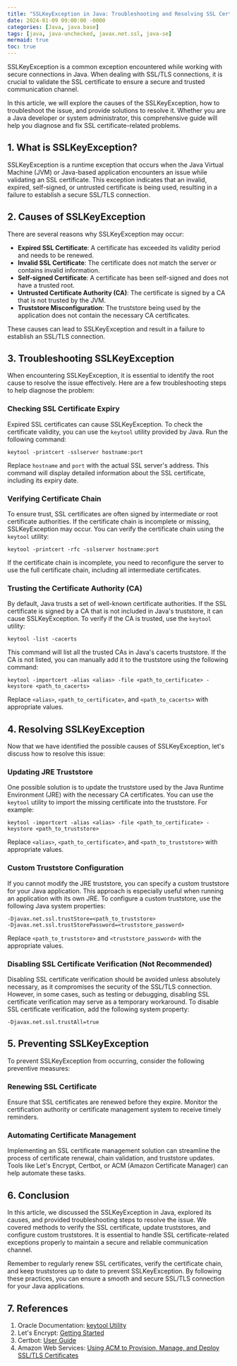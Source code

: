 ```yaml
---
title: "SSLKeyException in Java: Troubleshooting and Resolving SSL Certificate Issues"
date: 2024-01-09 09:00:00 -0000
categories: [Java, java.base]
tags: [java, java-unchecked, javax.net.ssl, java-se]
mermaid: true
toc: true
---
```



SSLKeyException is a common exception encountered while working with secure connections in Java. When dealing with SSL/TLS connections, it is crucial to validate the SSL certificate to ensure a secure and trusted communication channel.

In this article, we will explore the causes of the SSLKeyException, how to troubleshoot the issue, and provide solutions to resolve it. Whether you are a Java developer or system administrator, this comprehensive guide will help you diagnose and fix SSL certificate-related problems.

## 1. What is SSLKeyException?

SSLKeyException is a runtime exception that occurs when the Java Virtual Machine (JVM) or Java-based application encounters an issue while validating an SSL certificate. This exception indicates that an invalid, expired, self-signed, or untrusted certificate is being used, resulting in a failure to establish a secure SSL/TLS connection.

## 2. Causes of SSLKeyException

There are several reasons why SSLKeyException may occur:

- **Expired SSL Certificate**: A certificate has exceeded its validity period and needs to be renewed.
- **Invalid SSL Certificate**: The certificate does not match the server or contains invalid information.
- **Self-signed Certificate**: A certificate has been self-signed and does not have a trusted root.
- **Untrusted Certificate Authority (CA)**: The certificate is signed by a CA that is not trusted by the JVM.
- **Truststore Misconfiguration**: The truststore being used by the application does not contain the necessary CA certificates.

These causes can lead to SSLKeyException and result in a failure to establish an SSL/TLS connection.

## 3. Troubleshooting SSLKeyException

When encountering SSLKeyException, it is essential to identify the root cause to resolve the issue effectively. Here are a few troubleshooting steps to help diagnose the problem:

### Checking SSL Certificate Expiry

Expired SSL certificates can cause SSLKeyException. To check the certificate validity, you can use the `keytool` utility provided by Java. Run the following command:

```shell
keytool -printcert -sslserver hostname:port
```

Replace `hostname` and `port` with the actual SSL server's address. This command will display detailed information about the SSL certificate, including its expiry date.

### Verifying Certificate Chain

To ensure trust, SSL certificates are often signed by intermediate or root certificate authorities. If the certificate chain is incomplete or missing, SSLKeyException may occur. You can verify the certificate chain using the `keytool` utility:

```shell
keytool -printcert -rfc -sslserver hostname:port
```

If the certificate chain is incomplete, you need to reconfigure the server to use the full certificate chain, including all intermediate certificates.

### Trusting the Certificate Authority (CA)

By default, Java trusts a set of well-known certificate authorities. If the SSL certificate is signed by a CA that is not included in Java's truststore, it can cause SSLKeyException. To verify if the CA is trusted, use the `keytool` utility:

```shell
keytool -list -cacerts
```

This command will list all the trusted CAs in Java's cacerts truststore. If the CA is not listed, you can manually add it to the truststore using the following command:

```shell
keytool -importcert -alias <alias> -file <path_to_certificate> -keystore <path_to_cacerts>
```

Replace `<alias>`, `<path_to_certificate>`, and `<path_to_cacerts>` with appropriate values.

## 4. Resolving SSLKeyException

Now that we have identified the possible causes of SSLKeyException, let's discuss how to resolve this issue:

### Updating JRE Truststore

One possible solution is to update the truststore used by the Java Runtime Environment (JRE) with the necessary CA certificates. You can use the `keytool` utility to import the missing certificate into the truststore. For example:

```shell
keytool -importcert -alias <alias> -file <path_to_certificate> -keystore <path_to_truststore>
```

Replace `<alias>`, `<path_to_certificate>`, and `<path_to_truststore>` with appropriate values.

### Custom Truststore Configuration

If you cannot modify the JRE truststore, you can specify a custom truststore for your Java application. This approach is especially useful when running an application with its own JRE. To configure a custom truststore, use the following Java system properties:

```shell
-Djavax.net.ssl.trustStore=<path_to_truststore>
-Djavax.net.ssl.trustStorePassword=<truststore_password>
```

Replace `<path_to_truststore>` and `<truststore_password>` with the appropriate values.

### Disabling SSL Certificate Verification (Not Recommended)

Disabling SSL certificate verification should be avoided unless absolutely necessary, as it compromises the security of the SSL/TLS connection. However, in some cases, such as testing or debugging, disabling SSL certificate verification may serve as a temporary workaround. To disable SSL certificate verification, add the following system property:

```shell
-Djavax.net.ssl.trustAll=true
```

## 5. Preventing SSLKeyException

To prevent SSLKeyException from occurring, consider the following preventive measures:

### Renewing SSL Certificate

Ensure that SSL certificates are renewed before they expire. Monitor the certification authority or certificate management system to receive timely reminders.

### Automating Certificate Management

Implementing an SSL certificate management solution can streamline the process of certificate renewal, chain validation, and truststore updates. Tools like Let's Encrypt, Certbot, or ACM (Amazon Certificate Manager) can help automate these tasks.

## 6. Conclusion

In this article, we discussed the SSLKeyException in Java, explored its causes, and provided troubleshooting steps to resolve the issue. We covered methods to verify the SSL certificate, update truststores, and configure custom truststores. It is essential to handle SSL certificate-related exceptions properly to maintain a secure and reliable communication channel.

Remember to regularly renew SSL certificates, verify the certificate chain, and keep truststores up to date to prevent SSLKeyException. By following these practices, you can ensure a smooth and secure SSL/TLS connection for your Java applications.

## 7. References

1. Oracle Documentation: [keytool Utility](https://docs.oracle.com/en/java/javase/11/tools/keytool.html)
2. Let's Encrypt: [Getting Started](https://letsencrypt.org/getting-started/)
3. Certbot: [User Guide](https://certbot.eff.org/docs/)
4. Amazon Web Services: [Using ACM to Provision, Manage, and Deploy SSL/TLS Certificates](https://docs.aws.amazon.com/acm/latest/userguide/acm-overview.html)
